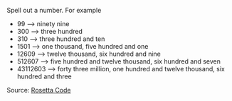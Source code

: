 Spell out a number. For example

- 99 --> ninety nine 
- 300 --> three hundred 
- 310 --> three hundred and ten
- 1501 --> one thousand, five hundred and one
- 12609 --> twelve thousand, six hundred and nine
- 512607 --> five hundred and twelve thousand, six hundred and seven
- 43112603 --> forty three million, one hundred and twelve thousand, six hundred and three

Source: [Rosetta Code](https://rosettacode.org/wiki/Number_names)
